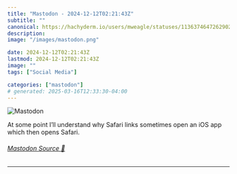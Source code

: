 ```yaml
---
title: "Mastodon - 2024-12-12T02:21:43Z"
subtitle: ""
canonical: https://hachyderm.io/users/mweagle/statuses/113637464726290262
description:
image: "/images/mastodon.png"

date: 2024-12-12T02:21:43Z
lastmod: 2024-12-12T02:21:43Z
image: ""
tags: ["Social Media"]

categories: ["mastodon"]
# generated: 2025-03-16T12:33:30-04:00
---
```

![Mastodon](/images/mastodon.png)

<p>At some point I’ll understand why Safari links sometimes open an iOS app which then opens Safari.</p>


###### [Mastodon Source 🐘](https://hachyderm.io/@mweagle/113637464726290262)

___
